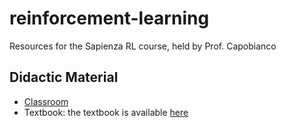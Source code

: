 # reinforcement-learning
Resources for the Sapienza RL course, held by Prof. Capobianco

## Didactic Material
- [Classroom](https://classroom.google.com/c/NTI4MTc5Mzg4NDUw)
- Textbook: the textbook is available [here](https://drive.google.com/drive/folders/1ajaJrIBe5KtsdnN_EKiMtiTREWw2_Qh6)
